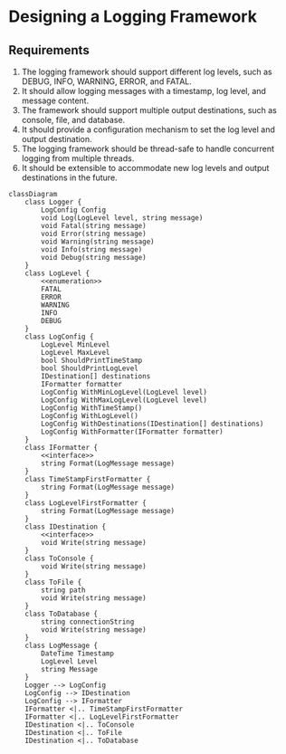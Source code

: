 # Designing a Logging Framework

## Requirements
1. The logging framework should support different log levels, such as DEBUG, INFO, WARNING, ERROR, and FATAL.
2. It should allow logging messages with a timestamp, log level, and message content.
3. The framework should support multiple output destinations, such as console, file, and database.
4. It should provide a configuration mechanism to set the log level and output destination.
5. The logging framework should be thread-safe to handle concurrent logging from multiple threads.
6. It should be extensible to accommodate new log levels and output destinations in the future.

```mermaid
classDiagram
    class Logger {
        LogConfig Config
        void Log(LogLevel level, string message)
        void Fatal(string message)
        void Error(string message)
        void Warning(string message)
        void Info(string message)
        void Debug(string message)
    }
    class LogLevel {
        <<enumeration>>
        FATAL
        ERROR
        WARNING
        INFO
        DEBUG
    }
    class LogConfig {
        LogLevel MinLevel
        LogLevel MaxLevel
        bool ShouldPrintTimeStamp
        bool ShouldPrintLogLevel
        IDestination[] destinations
        IFormatter formatter
        LogConfig WithMinLogLevel(LogLevel level)
        LogConfig WithMaxLogLevel(LogLevel level)
        LogConfig WithTimeStamp()
        LogConfig WithLogLevel()
        LogConfig WithDestinations(IDestination[] destinations)
        LogConfig WithFormatter(IFormatter formatter)
    }
    class IFormatter {
        <<interface>>
        string Format(LogMessage message)
    }
    class TimeStampFirstFormatter {
        string Format(LogMessage message)
    }
    class LogLevelFirstFormatter {
        string Format(LogMessage message)
    }
    class IDestination {
        <<interface>>
        void Write(string message)
    }
    class ToConsole {
        void Write(string message)
    }
    class ToFile {
        string path
        void Write(string message)
    }
    class ToDatabase {
        string connectionString
        void Write(string message)
    }
    class LogMessage {
        DateTime Timestamp
        LogLevel Level
        string Message
    }
    Logger --> LogConfig
    LogConfig --> IDestination
    LogConfig --> IFormatter
    IFormatter <|.. TimeStampFirstFormatter
    IFormatter <|.. LogLevelFirstFormatter
    IDestination <|.. ToConsole
    IDestination <|.. ToFile
    IDestination <|.. ToDatabase
```

